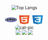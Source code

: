 
  
##
  <div align="center">
    <img src="https://github-readme-stats.vercel.app/api/top-langs/?username=cehh01" alt="Top Langs" />
    <br><br>
    <img align="center" alt="cehh01-HTML" height="30" width="40" src="https://github.com/devicons/devicon/blob/master/icons/php/php-original.svg">
    <img align="center" alt="cehh01-HTML" height="30" width="40" src="https://raw.githubusercontent.com/devicons/devicon/master/icons/html5/html5-original.svg">
    <img align="center" alt="cehh01-CSS" height="30" width="40" src="https://raw.githubusercontent.com/devicons/devicon/master/icons/css3/css3-original.svg">
  </div>

  <div align="center">
     <img align="center" alt="cat-pic" height="120" style="border-radius:50px;" src="https://3.bp.blogspot.com/-_g5IgEap-b4/XRzBFhjR5lI/AAAAAABGy-8/vgcjGjMRL-4bEDZynzGapkEYxaJo4p9BACLcBGAs/s1600/AW3925002_16.gif">
  </div>
  
<div align="center">
   <a href="https://www.linkedin.com/in/cecilia-turcatto/" target="_blank"><img src="https://img.shields.io/badge/linkedin-%230077B5.svg?style=for-the-badge&logo=linkedin&logoColor=white" target="_blank"></a>
  <a href="https://www.udemy.com/user/cecilia-turcatto-fernandes-da-cruz/" target="_blank"><img src="https://img.shields.io/badge/Udemy-A435F0?style=for-the-badge&logo=Udemy&logoColor=white" target="_blank"></a>
  <a href="https://replit.com/@CeciliaFernand3" target="_blank"><img src="https://img.shields.io/badge/Replit-DD1200?style=for-the-badge&logo=Replit&logoColor=white"></a>
</div>

